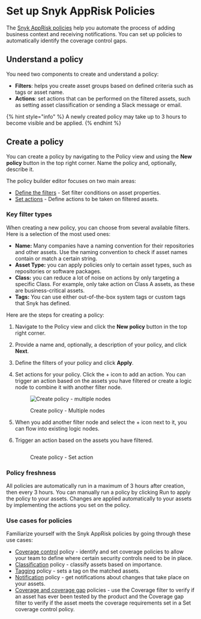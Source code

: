 # Set up Snyk AppRisk Policies

The [Snyk AppRisk policies](../../../manage-risk/policies/assets-policies/) help you automate the process of adding business context and receiving notifications. You can set up policies to automatically identify the coverage control gaps. &#x20;

## Understand a policy

You need two components to create and understand a policy:

* &#x20;**Filters**: helps you create asset groups based on defined criteria such as tags or asset name.
* **Actions**: set actions that can be performed on the filtered assets, such as setting asset classification or sending a Slack message or email.

{% hint style="info" %}
A newly created policy may take up to 3 hours to become visible and be applied.
{% endhint %}

## Create a policy

You can create a policy by navigating to the Policy view and using the **New policy** button in the top right corner. Name the policy and, optionally, describe it.&#x20;

The policy builder editor focuses on two main areas:

* [Define the filters](../../../manage-risk/policies/assets-policies/create-policies.md#define-filters) - Set filter conditions on asset properties.
* [Set actions](../../../manage-risk/policies/assets-policies/create-policies.md#set-actions) - Define actions to be taken on filtered assets.

### Key filter types <a href="#key-filter-types" id="key-filter-types"></a>

When creating a new policy, you can choose from several available filters. Here is a selection of the most used ones:

* **Name:** Many companies have a naming convention for their repositories and other assets. Use the naming convention to check if asset names contain or match a certain string.
* **Asset Type:** you can apply policies only to certain asset types, such as repositories or software packages.
* **Class:** you can reduce a lot of noise on actions by only targeting a specific Class. For example, only take action on Class A assets, as these are business-critical assets.
* **Tags:** You can use either out-of-the-box system tags or custom tags that Snyk has defined.

Here are the steps for creating a policy:

1. Navigate to the Policy view and click the **New policy** button in the top right corner.
2. Provide a name and, optionally, a description of your policy, and click **Next**.
3. Define the filters of your policy and click **Apply**.
4.  Set actions for your policy. Click the + icon to add an action. You can trigger an action based on the assets you have filtered or create a logic node to combine it with another filter node.&#x20;

    <figure><img src="../../../.gitbook/assets/image (2) (12) (1).png" alt="Create policy - multiple nodes"><figcaption><p>Create policy - Multiple nodes</p></figcaption></figure>
5. When you add another filter node and select the + icon next to it, you can flow into existing logic nodes.
6.  Trigger an action based on the assets you have filtered.&#x20;

    <figure><img src="../../../.gitbook/assets/image (3) (7).png" alt=""><figcaption><p>Create policy - Set action</p></figcaption></figure>

### Policy freshness

All policies are automatically run in a maximum of 3 hours after creation, then every 3 hours. You can manually run a policy by clicking Run to apply the policy to your assets. Changes are applied automatically to your assets by implementing the actions you set on the policy.

### Use cases for policies

Familiarize yourself with the Snyk AppRisk policies by going through these use cases:

* [Coverage control](../../../manage-risk/policies/assets-policies/use-cases-for-policies/coverage-control-policy-use-case.md) policy - identify and set coverage policies to allow your team to define where certain security controls need to be in place.
* [Classification](../../../manage-risk/policies/assets-policies/use-cases-for-policies/classification-policy-use-case.md) policy - classify assets based on importance.
* [Tagging](../../../manage-risk/policies/assets-policies/use-cases-for-policies/tagging-policy-use-case.md) policy - sets a tag on the matched assets.
* [Notification](../../../manage-risk/policies/assets-policies/use-cases-for-policies/notification-policy-use-case.md) policy - get notifications about changes that take place on your assets.
* [Coverage and coverage gap](../../../manage-risk/policies/assets-policies/use-cases-for-policies/coverage-and-coverage-gap-policies.md) policies - use the Coverage filter to verify if an asset has ever been tested by the product and the Coverage gap filter to verify if the asset meets the coverage requirements set in a Set coverage control policy.
